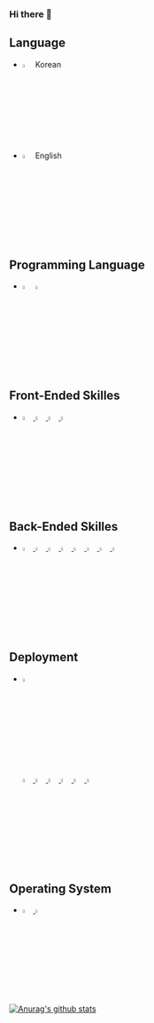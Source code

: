 ### Hi there 👋

## Language
* <img src="https://cdn.icon-icons.com/icons2/1531/PNG/512/3253497-flag-south-korea-icon_106789.png" width="4%" alt="Korean" /> Korean
* <img src="https://icon-library.net/images/icon-english/icon-english-7.jpg" width="4%" alt="English" /> English

## Programming Language

* <a href = "https://developer.mozilla.org/en-US/docs/Web/JavaScript"><img src="https://emojis.slackmojis.com/emojis/images/1450441296/151/javascript.png?1450441296" width="4%" alt="JavaScript" /></a> <a href = "https://www.typescriptlang.org/"><img src="https://emojis.slackmojis.com/emojis/images/1479745458/1383/typescript.png?1479745458" width="4%" alt="TypeScript" /> </a>

## Front-Ended Skilles
* <a href = "https://reactjs.org/">
  <img src="https://emojis.slackmojis.com/emojis/images/1473950148/1161/react.png?1473950148" width="4%" alt="React" />
  </a> 
  <a href = "https://developer.mozilla.org/en-US/docs/Web/HTML">
  <img src="https://emojis.slackmojis.com/emojis/images/1616183787/22335/html.png?1616183787" width="4%" alt="HTML" />
  </a> 
  <a href = "https://developer.mozilla.org/en-US/docs/Web/CSS">
  <img src="https://emojis.slackmojis.com/emojis/images/1497185511/2411/css.jpg?1497185511" width="4%" alt="CSS" /> 
  </a>
  <a href = "https://redux.js.org/">
  <img src="https://emojis.slackmojis.com/emojis/images/1462128189/390/redux.png?1462128189" width="4%" alt="Redux" />
  </a>


## Back-Ended Skilles
* <a href = "https://nestjs.com/">
  <img src="https://emojis.slackmojis.com/emojis/images/1566743763/6242/nestjs.png?1566743763" width="4%" alt="NestJS" />
  </a>
  <a href = "https://typeorm.io/#/">
  <img src="https://avatars.githubusercontent.com/u/20165699?s=200&v=4" width="4%" alt="TypeORM" />
  </a>
  <a href = "https://www.mysql.com/">
  <img src="https://emojis.slackmojis.com/emojis/images/1533733488/4439/mysql.png?1533733488" width="4%" alt="mysql" />
  </a>
  <a href = "https://jwt.io/">
  <img src="https://emojis.slackmojis.com/emojis/images/1506281744/2943/jwt.png?1506281744" width="4%" alt="JWT" />
  </a>
  <a href = "https://developer.mozilla.org/en-US/docs/Web/HTTP/Session">
  <img src="https://icon-library.net/images/session-icon/session-icon-5.jpg" width="4%" alt="Session" />
  </a>
  <a href = "https://developer.mozilla.org/en-US/docs/Web/HTTP/Cookies">
  <img src="https://emojis.slackmojis.com/emojis/images/1615416058/19343/cookie_nom.gif?1615416058" width="4%" alt="Cookie" />
  </a>
  <a href = "https://nodejs.org/en/about/">
  <img src="https://emojis.slackmojis.com/emojis/images/1533426774/4425/nodejs.png?1533426774" width="4%" alt="Node js" />
  </a>
  <a href = "https://expressjs.com/">
  <img src="https://emojis.slackmojis.com/emojis/images/1483053688/1539/express.png?1483053688" width="4%" alt="Express" />
  </a>

## Deployment
* <a href = "https://aws.amazon.com/?nc1=h_ls">
  <img src="https://emojis.slackmojis.com/emojis/images/1507180554/2988/aws.png?1507180554" width="4%" alt="AWS" />
  </a><br></br>
  <a href = "https://aws.amazon.com/ko/free/?all-free-tier.sort-by=item.additionalFields.SortRank&all-free-tier.sort-order=asc&awsf.Free%20Tier%20Categories=categories%23compute&trk=ps_a134p000006gGh2AAE&trkCampaign=acq_paid_search_brand&sc_channel=PS&sc_campaign=acquisition_KR&sc_publisher=Google&sc_category=Cloud%20Computing&sc_country=KR&sc_geo=APAC&sc_outcome=acq&sc_detail=aws%20ec2&sc_content=EC2_e&sc_matchtype=e&sc_segment=489215167807&sc_medium=ACQ-P|PS-GO|Brand|Desktop|SU|Cloud%20Computing|EC2|KR|EN|Text&s_kwcid=AL!4422!3!489215167807!e!!g!!aws%20ec2&ef_id=Cj0KCQjw2NyFBhDoARIsAMtHtZ5VHjgs_Ueq_ehEWmrmMlsBaFtxrkgIk_Xo6qAw1nfdQKStJiZlxCoaAu9UEALw_wcB:G:s&s_kwcid=AL!4422!3!489215167807!e!!g!!aws%20ec2&awsf.Free%20Tier%20Types=*all">
  <img src="https://emojis.slackmojis.com/emojis/images/1467057057/599/aws.png?1467057057" width="4%" alt="EC2" />
  </a>
  <a href = "https://aws.amazon.com/s3/?nc2=h_ql_prod_fs_s3">
  <img src="https://emojis.slackmojis.com/emojis/images/1489527696/1872/s3.png?1489527696" width="4%" alt="S3" />
  </a>
  <a href = "https://aws.amazon.com/rds/?nc2=h_ql_prod_fs_rds">
  <img src="https://emojis.slackmojis.com/emojis/images/1536457915/4609/aws_rds.png?1536457915" width="4%" alt="RDS" />
  </a>
  <a href = "https://aws.amazon.com/route53/?nc2=h_ql_prod_nt_r53">
  <img src="https://emojis.slackmojis.com/emojis/images/1586879438/8604/aws_r53.png?1586879438" width="4%" alt="Route 53" />
  </a>
  <a href = "https://aws.amazon.com/free/?all-free-tier.sort-by=item.additionalFields.SortRank&all-free-tier.sort-order=asc&awsf.Free%20Tier%20Types=*all&awsf.Free%20Tier%20Categories=categories%23compute&trk=ps_a134p000006gEY4AAM&trkCampaign=acq_paid_search_brand&sc_channel=PS&sc_campaign=acquisition_KR&sc_publisher=Google&sc_category=Cloud%20Computing&sc_country=KR&sc_geo=APAC&sc_outcome=acq&sc_detail=%2Bamazon%20%2Bcloud%20%2Bservice&sc_content=Cloud%20Compute_bmm&sc_matchtype=b&sc_segment=477258853586&sc_medium=ACQ-P|PS-GO|Brand|Desktop|SU|Cloud%20Computing|Solution|KR|EN|Text&s_kwcid=AL!4422!3!477258853586!b!!g!!%2Bamazon%20%2Bcloud%20%2Bservice&ef_id=Cj0KCQjw2NyFBhDoARIsAMtHtZ4taZjV-swQOw9Jy-MqpnpaOr39yubu9qh7ZiiUJZReMKak-570Ii8aAo_vEALw_wcB:G:s&s_kwcid=AL!4422!3!477258853586!b!!g!!%2Bamazon%20%2Bcloud%20%2Bservice">
  <img src="https://cdn2.iconfinder.com/data/icons/amazon-aws-stencils/100/Storage__Content_Delivery_Amazon_CloudFront-512.png" width="4%" alt="CloudFront" />
  </a>
  <a href = "https://aws.amazon.com/certificate-manager/?nc2=h_ql_prod_se_cm">
  <img src="https://i2.wp.com/www.awsomeblog.com/wp-content/uploads/2016/05/aws-codepipeline.png?w=653&ssl=1" width="4%" alt="Certificate Manager" />
  </a>
  
  
  
  
## Operating System
* <a href = "https://www.microsoft.com/en-us/?ql=3&spl=2">
  <img src="https://emojis.slackmojis.com/emojis/images/1504546221/2870/windows.png?1504546221" width="4%" alt="Windows" />
  </a>
  <a href = "https://ubuntu.com/">
  <img src="https://emojis.slackmojis.com/emojis/images/1473870830/1159/ubuntu.png?1473870830" width="4%" alt="Ubuntu" />
  </a>
  

[![Anurag's github stats](https://github-readme-stats.vercel.app/api?username=Alex-Choi0)](https://github.com/anuraghazra/github-readme-stats)
<!--
**Alex-Choi0/Alex-Choi0** is a ✨ _special_ ✨ repository because its `README.md` (this file) appears on your GitHub profile.

Here are some ideas to get you started:

- 🔭 I’m currently working on ...
- 🌱 I’m currently learning ...
- 👯 I’m looking to collaborate on ...
- 🤔 I’m looking for help with ...
- 💬 Ask me about ...
- 📫 How to reach me: ...
- 😄 Pronouns: ...
- ⚡ Fun fact: ...
-->
